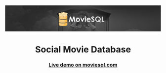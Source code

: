   <p align="center">
<img src="https://raw.githubusercontent.com/Kodluyoruz-NodeJs-Bootcamp/final-project-omerization/master/client/public/moviesql-readme2.png?token=GHSAT0AAAAAABRQEISPXR3DDHCYXRNFX2M2YQJHLFA" style="max-width:100%;">
 </p>

<h1 align="center"  >
 Social Movie Database  
</h1>

<h3 align="center">
<a href="https://www.moviesql.com">
    <strong> Live demo on moviesql.com </strong>
</a>
</h3>
